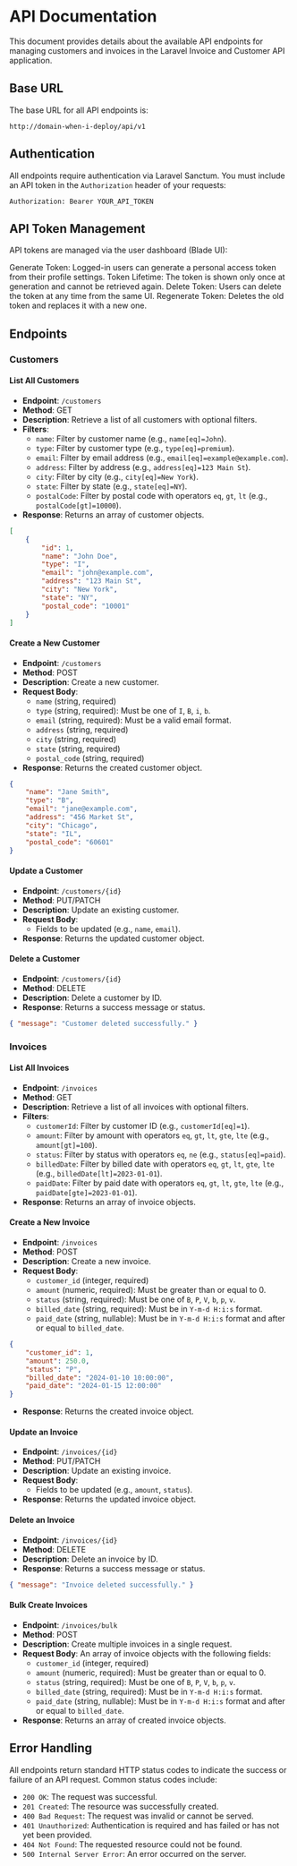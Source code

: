 # API Documentation

This document provides details about the available API endpoints for managing customers and invoices in the Laravel Invoice and Customer API application.

## Base URL

The base URL for all API endpoints is:

```
http://domain-when-i-deploy/api/v1
```

## Authentication

All endpoints require authentication via Laravel Sanctum. You must include an API token in the `Authorization` header of your requests:

```
Authorization: Bearer YOUR_API_TOKEN
```

## API Token Management

API tokens are managed via the user dashboard (Blade UI):

Generate Token: Logged-in users can generate a personal access token from their profile settings.
Token Lifetime: The token is shown only once at generation and cannot be retrieved again.
Delete Token: Users can delete the token at any time from the same UI.
Regenerate Token: Deletes the old token and replaces it with a new one.

## Endpoints

### Customers

#### List All Customers

-   **Endpoint**: `/customers`
-   **Method**: GET
-   **Description**: Retrieve a list of all customers with optional filters.
-   **Filters**:
    -   `name`: Filter by customer name (e.g., `name[eq]=John`).
    -   `type`: Filter by customer type (e.g., `type[eq]=premium`).
    -   `email`: Filter by email address (e.g., `email[eq]=example@example.com`).
    -   `address`: Filter by address (e.g., `address[eq]=123 Main St`).
    -   `city`: Filter by city (e.g., `city[eq]=New York`).
    -   `state`: Filter by state (e.g., `state[eq]=NY`).
    -   `postalCode`: Filter by postal code with operators `eq`, `gt`, `lt` (e.g., `postalCode[gt]=10000`).
-   **Response**: Returns an array of customer objects.

```json
[
    {
        "id": 1,
        "name": "John Doe",
        "type": "I",
        "email": "john@example.com",
        "address": "123 Main St",
        "city": "New York",
        "state": "NY",
        "postal_code": "10001"
    }
]
```

#### Create a New Customer

-   **Endpoint**: `/customers`
-   **Method**: POST
-   **Description**: Create a new customer.
-   **Request Body**:
    -   `name` (string, required)
    -   `type` (string, required): Must be one of `I`, `B`, `i`, `b`.
    -   `email` (string, required): Must be a valid email format.
    -   `address` (string, required)
    -   `city` (string, required)
    -   `state` (string, required)
    -   `postal_code` (string, required)
-   **Response**: Returns the created customer object.

```json
{
    "name": "Jane Smith",
    "type": "B",
    "email": "jane@example.com",
    "address": "456 Market St",
    "city": "Chicago",
    "state": "IL",
    "postal_code": "60601"
}
```

#### Update a Customer

-   **Endpoint**: `/customers/{id}`
-   **Method**: PUT/PATCH
-   **Description**: Update an existing customer.
-   **Request Body**:
    -   Fields to be updated (e.g., `name`, `email`).
-   **Response**: Returns the updated customer object.

#### Delete a Customer

-   **Endpoint**: `/customers/{id}`
-   **Method**: DELETE
-   **Description**: Delete a customer by ID.
-   **Response**: Returns a success message or status.

```json
{ "message": "Customer deleted successfully." }
```

### Invoices

#### List All Invoices

-   **Endpoint**: `/invoices`
-   **Method**: GET
-   **Description**: Retrieve a list of all invoices with optional filters.
-   **Filters**:
    -   `customerId`: Filter by customer ID (e.g., `customerId[eq]=1`).
    -   `amount`: Filter by amount with operators `eq`, `gt`, `lt`, `gte`, `lte` (e.g., `amount[gt]=100`).
    -   `status`: Filter by status with operators `eq`, `ne` (e.g., `status[eq]=paid`).
    -   `billedDate`: Filter by billed date with operators `eq`, `gt`, `lt`, `gte`, `lte` (e.g., `billedDate[lt]=2023-01-01`).
    -   `paidDate`: Filter by paid date with operators `eq`, `gt`, `lt`, `gte`, `lte` (e.g., `paidDate[gte]=2023-01-01`).
-   **Response**: Returns an array of invoice objects.

#### Create a New Invoice

-   **Endpoint**: `/invoices`
-   **Method**: POST
-   **Description**: Create a new invoice.
-   **Request Body**:
    -   `customer_id` (integer, required)
    -   `amount` (numeric, required): Must be greater than or equal to 0.
    -   `status` (string, required): Must be one of `B`, `P`, `V`, `b`, `p`, `v`.
    -   `billed_date` (string, required): Must be in `Y-m-d H:i:s` format.
    -   `paid_date` (string, nullable): Must be in `Y-m-d H:i:s` format and after or equal to `billed_date`.

```json
{
    "customer_id": 1,
    "amount": 250.0,
    "status": "P",
    "billed_date": "2024-01-10 10:00:00",
    "paid_date": "2024-01-15 12:00:00"
}
```

-   **Response**: Returns the created invoice object.

#### Update an Invoice

-   **Endpoint**: `/invoices/{id}`
-   **Method**: PUT/PATCH
-   **Description**: Update an existing invoice.
-   **Request Body**:
    -   Fields to be updated (e.g., `amount`, `status`).
-   **Response**: Returns the updated invoice object.

#### Delete an Invoice

-   **Endpoint**: `/invoices/{id}`
-   **Method**: DELETE
-   **Description**: Delete an invoice by ID.
-   **Response**: Returns a success message or status.

```json
{ "message": "Invoice deleted successfully." }
```

#### Bulk Create Invoices

-   **Endpoint**: `/invoices/bulk`
-   **Method**: POST
-   **Description**: Create multiple invoices in a single request.
-   **Request Body**: An array of invoice objects with the following fields:
    -   `customer_id` (integer, required)
    -   `amount` (numeric, required): Must be greater than or equal to 0.
    -   `status` (string, required): Must be one of `B`, `P`, `V`, `b`, `p`, `v`.
    -   `billed_date` (string, required): Must be in `Y-m-d H:i:s` format.
    -   `paid_date` (string, nullable): Must be in `Y-m-d H:i:s` format and after or equal to `billed_date`.
-   **Response**: Returns an array of created invoice objects.

## Error Handling

All endpoints return standard HTTP status codes to indicate the success or failure of an API request. Common status codes include:

-   `200 OK`: The request was successful.
-   `201 Created`: The resource was successfully created.
-   `400 Bad Request`: The request was invalid or cannot be served.
-   `401 Unauthorized`: Authentication is required and has failed or has not yet been provided.
-   `404 Not Found`: The requested resource could not be found.
-   `500 Internal Server Error`: An error occurred on the server.
